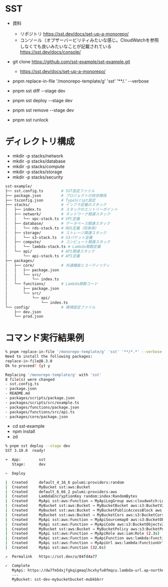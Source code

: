 # SST
- 資料
  - リポジトリ
https://sst.dev/docs/set-up-a-monorepo/
  - コンソール（オブザーバービリティみたいな感じ。CloudWatchを参照しなくても良いみたいなことが記載されている
https://sst.dev/docs/console/

- git clone https://github.com/sst-example/sst-example.git
  - https://sst.dev/docs/set-up-a-monorepo/
- pnpm replace-in-file '/monorepo-template/g' 'sst' '**/*.*' --verbose
- pnpm sst diff --stage dev
- pnpm sst deploy --stage dev
- pnpm sst remove --stage dev
- pnpm sst runlock

# ディレクトリ構成
- mkdir -p stacks/network
- mkdir -p stacks/database
- mkdir -p stacks/compute
- mkdir -p stacks/storage
- mkdir -p stacks/security
```sh
sst-example/
├── sst.config.ts        # SST設定ファイル
├── package.json         # プロジェクトの依存関係
├── tsconfig.json        # TypeScript設定
├── stacks/              # インフラ定義のスタック
│   ├── index.ts         # スタックのエントリーポイント
│   ├── network/         # ネットワーク関連スタック
│   │   └── vpc-stack.ts # VPC定義
│   ├── database/        # データベース関連スタック
│   │   └── rds-stack.ts # RDS定義（将来用）
│   ├── storage/         # ストレージ関連スタック
│   │   └── s3-stack.ts  # S3バケット定義
│   ├── compute/         # コンピュート関連スタック
│   │   └── lambda-stack.ts # Lambda関数定義
│   └── api/             # API関連スタック
│       └── api-stack.ts # API定義
├── packages/
│   ├── core/            # 共通機能とユーティリティ
│   │   ├── package.json
│   │   └── src/
│   │       └── index.ts
│   └── functions/       # Lambda関数コード
│       ├── package.json
│       └── src/
│           └── api/
│               └── index.ts
└── config/              # 環境設定ファイル
    ├── dev.json
    └── prod.json
```

# コマンド実行結果例
```sh
% pnpm replace-in-file '/monorepo-template/g' 'sst' '**/*.*' --verbose
Need to install the following packages:
replace-in-file@8.3.0
Ok to proceed? (y) y

Replacing '/monorepo-template/g' with 'sst'
8 file(s) were changed
- sst.config.ts
- package.json
- README.md
- packages/scripts/package.json
- packages/scripts/src/example.ts
- packages/functions/package.json
- packages/functions/src/api.ts
- packages/core/package.json
```

- cd sst-example
- npm install
- zd
```sh
% pnpm sst deploy --stage dev
SST 3.10.0  ready!

➜  App:        sst
   Stage:      dev

~  Deploy

|  Created     default_4_16_6 pulumi:providers:random
|  Created     MyBucket sst:aws:Bucket
|  Created     default_6_66_2 pulumi:providers:aws
|  Created     LambdaEncryptionKey random:index:RandomBytes
|  Created     MyApi sst:aws:Function → MyApiLogGroup aws:cloudwatch:LogGroup
|  Created     MyBucket sst:aws:Bucket → MyBucketBucket aws:s3:BucketV2 (2.1s)
|  Created     MyBucket sst:aws:Bucket → MyBucketPublicAccessBlock aws:s3:BucketPublicAccessBlock
|  Created     MyBucket sst:aws:Bucket → MyBucketCors aws:s3:BucketCorsConfigurationV2
|  Created     MyApi sst:aws:Function → MyApiSourcemap0 aws:s3:BucketObjectv2
|  Created     MyApi sst:aws:Function → MyApiCode aws:s3:BucketObjectv2
|  Created     MyBucket sst:aws:Bucket → MyBucketPolicy aws:s3:BucketPolicy
|  Created     MyApi sst:aws:Function → MyApiRole aws:iam:Role (2.3s)
|  Created     MyApi sst:aws:Function → MyApiFunction aws:lambda:Function (14.8s)
|  Created     MyApi sst:aws:Function → MyApiUrl aws:lambda:FunctionUrl
|  Created     MyApi sst:aws:Function (32.6s)

↗  Permalink   https://sst.dev/u/84fd4a77

✓  Complete    
   MyApi: https://dw7fm5dxjfgkqigmaqlhcxhyfu0fmqcu.lambda-url.ap-northeast-1.on.aws/
   ---
   MyBucket: sst-dev-mybucketbucket-mubkbbrr
```
